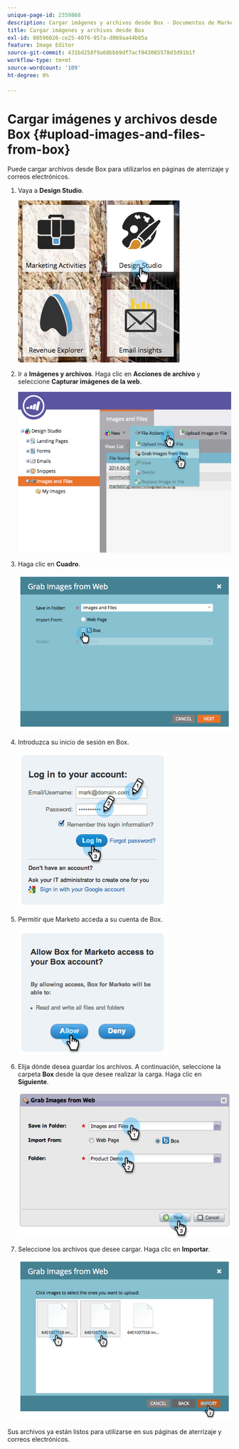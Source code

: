 ```yaml
---
unique-page-id: 2359868
description: Cargar imágenes y archivos desde Box - Documentos de Marketo - Documentación del producto
title: Cargar imágenes y archivos desde Box
exl-id: 08596026-ce25-4076-957a-d069aa44b85a
feature: Image Editor
source-git-commit: 431bd258f9a68bbb9df7acf043085578d3d91b1f
workflow-type: tm+mt
source-wordcount: '109'
ht-degree: 0%

---
```


# Cargar imágenes y archivos desde Box {#upload-images-and-files-from-box}

Puede cargar archivos desde Box para utilizarlos en páginas de aterrizaje y correos electrónicos.

1. Vaya a **Design Studio**.

   ![](assets/designstudio-3.png)

1. Ir a **Imágenes y archivos**. Haga clic en **Acciones de archivo** y seleccione **Capturar imágenes de la web**.

   ![](assets/image2014-9-16-12-3a50-3a40.png)

1. Haga clic en **Cuadro**.

   ![](assets/image2014-9-16-12-3a50-3a56.png)

1. Introduzca su inicio de sesión en Box.

   ![](assets/image2014-9-16-12-3a51-3a10.png)

1. Permitir que Marketo acceda a su cuenta de Box.

   ![](assets/image2014-9-16-12-3a51-3a28.png)

1. Elija dónde desea guardar los archivos. A continuación, seleccione la carpeta **Box** desde la que desee realizar la carga. Haga clic en **Siguiente**.

   ![](assets/image2014-9-16-12-3a51-3a59.png)

1. Seleccione los archivos que desee cargar. Haga clic en **Importar**.

   ![](assets/image2014-9-16-12-3a52-3a15.png)

Sus archivos ya están listos para utilizarse en sus páginas de aterrizaje y correos electrónicos.
